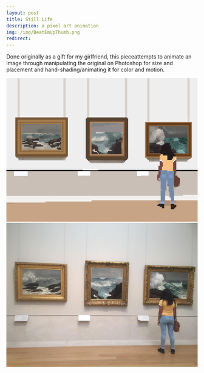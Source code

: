 ```yaml
---
layout: post
title: Still Life
description: a pixel art animation
img: /img/BeatEmUpThumb.png
redirect:
---
```

Done originally as a gift for my girlfriend, this pieceattempts to animate an image through manipulating the original on Photoshop for size and placement and hand-shading/animating it for color and motion.
 <div class="img_row">
	<img class="col three" src="/img/patricia_met_1.gif" alt="" title="Screenshot 1"/>	
</div>
 <div class="img_row">
	<img class="col three" src="/img/PatriciaMet.jpg" alt="" title="Screenshot 2"/>	
</div>

